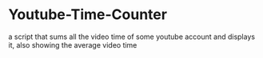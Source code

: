 # Youtube-Time-Counter
a script that sums all the video time of some youtube account and displays it, also showing the average video time
